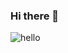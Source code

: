 ### Hi there 👋

![hello](https://user-images.githubusercontent.com/32582917/107866702-504e7b80-6e28-11eb-8ede-d50d8d79010d.gif)
<!--
**arisa-hirata/arisa-hirata** is a ✨ _special_ ✨ repository because its `README.md` (this file) appears on your GitHub profile.

Here are some ideas to get you started:

- 🔭 I’m currently working on ...
- 🌱 I’m currently learning ...
- 👯 I’m looking to collaborate on ...
- 🤔 I’m looking for help with ...
- 💬 Ask me about ...
- 📫 How to reach me: ...
- 😄 Pronouns: ...
- ⚡ Fun fact: ...
-->
